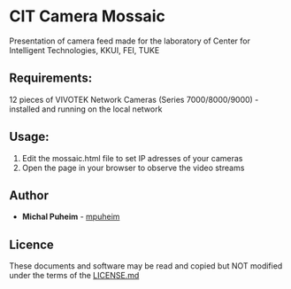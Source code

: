 # CIT Camera Mossaic

Presentation of camera feed made for the laboratory of Center for Intelligent Technologies, KKUI, FEI, TUKE

## Requirements:

12 pieces of VIVOTEK Network Cameras (Series 7000/8000/9000) - installed and running on the local network

## Usage:
1. Edit the mossaic.html file to set IP adresses of your cameras
2. Open the page in your browser to observe the video streams

## Author

* **Michal Puheim** - [mpuheim](https://github.com/mpuheim)

## Licence

These documents and software may be read and copied but NOT modified under the terms of the [LICENSE.md](LICENSE.md)
